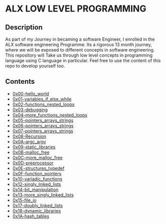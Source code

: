 # ALX LOW LEVEL PROGRAMMING

## Description
As part of my Journey in becaming a software Engineer, I enrolled in the ALX software engineering Programme.
Its a rigorous 13 month journey, where we will be exposed to different concepts in software engineering.
This repository will Take us through low level concepts in programming language using C language in particular.
Feel free to use the content of this repo to develop yourself too.

## Contents

* [0x00-hello_world](0x00-hello_world)
* [0x01-variables_if_else_while](0x01-variables_if_else_while)
* [0x02-functions_nested_loops](0x02-functions_nested_loops)
* [0x03-debugging](0x03-debugging)
* [0x04-more_functions_nested_loops](0x04-more_functions_nested_loops)
* [0x05-pointers_arrays_strings](0x05-pointers_arrays_strings)
* [0x06-pointers_arrays_strings](0x06-pointers_arrays_strings)
* [0x07-pointers_arrays_strings](0x07-pointers_arrays_strings)
* [0x08-Recursion](0x08-recursion)
* [0x0A-argc_argv](0x0A-argc_argv)
* [0x09-static_libraries](0x09-static_libraries)
* [0x0B-malloc_free](0x0B-malloc_free)
* [0x0C-more_malloc_free](0x0C-more_malloc_free)
* [0x0D-preprocessor](0x0D-preprocessor)
* [0x0E-structures_typedef](0x0E-structures_typedef)
* [0x0F-function_pointers](0x0F-function_pointers)
* [0x10-variadic_functions](0x10-variadic_functions)
* [0x12-singly_linked_lists](0x12-singly_linked_lists)
* [0x14-bit_manipulation](0x14-bit_manipulation)
* [0x13-more_singly_linked_lists](0x13-more_singly_linked_lists)
* [0x15-file_io](0x15-file_io)
* [0x17-doubly_linked_lists](0x17-doubly_linked_lists)
* [0x18-dynamic_libraries](0x18-dynamic_libraries)
* [0x1A-hash_tables](0x1A-hash_tables)
